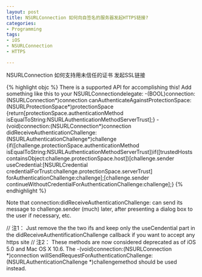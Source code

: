 ```yaml
---
layout: post
title: NSURLConnection 如何向自签名的服务器发起HTTPS链接?
categories:
- Programming
tags:
- iOS
- NSURLConnection
- HTTPS

---
```


NSURLConnection 如何支持用未信任的证书 发起SSL链接

{% highlight objc %}
There is a supported API for accomplishing this! Add something like this to your NSURLConnectiondelegate:
-(BOOL)connection:(NSURLConnection*)connection canAuthenticateAgainstProtectionSpace:(NSURLProtectionSpace*)protectionSpace {return[protectionSpace.authenticationMethod isEqualToString:NSURLAuthenticationMethodServerTrust];}
-(void)connection:(NSURLConnection*)connection didReceiveAuthenticationChallenge:(NSURLAuthenticationChallenge*)challenge {if([challenge.protectionSpace.authenticationMethod isEqualToString:NSURLAuthenticationMethodServerTrust])if([trustedHosts containsObject:challenge.protectionSpace.host])[challenge.sender useCredential:[NSURLCredential credentialForTrust:challenge.protectionSpace.serverTrust] forAuthenticationChallenge:challenge];[challenge.sender continueWithoutCredentialForAuthenticationChallenge:challenge];}
{% endhighlight %}

Note that connection:didReceiveAuthenticationChallenge: can send its message to challenge.sender (much) later, after presenting a dialog box to the user if necessary, etc.

// 注1：
Just remove the the two ifs and keep only the useCendential part in the didReceiveAuthentificationChallenge callback if you want to accept any https site
// 注2：
These methods are now considered deprecated as of iOS 5.0 and Mac OS X 10.6. The -(void)connection:(NSURLConnection *)connection willSendRequestForAuthenticationChallenge:(NSURLAuthenticationChallenge *)challengemethod should be used instead. 
